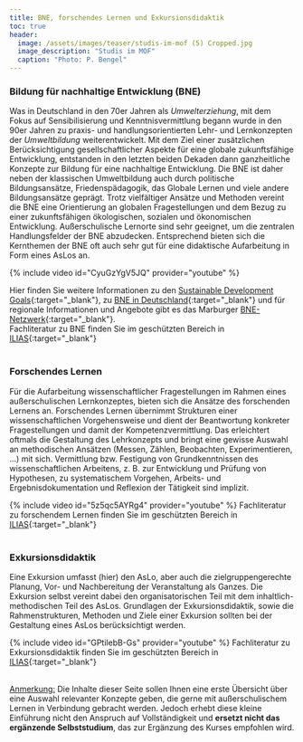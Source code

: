 ```yaml
---
title: BNE, forschendes Lernen und Exkursionsdidaktik
toc: true
header:
  image: /assets/images/teaser/studis-im-mof (5) Cropped.jpg
  image_description: "Studis im MOF"
  caption: "Photo: P. Bengel"
---
```



### Bildung für nachhaltige Entwicklung (BNE) 
Was in Deutschland in den 70er Jahren als *Umwelterziehung*, 
mit dem Fokus auf Sensibilisierung und Kenntnisvermittlung begann wurde in den 90er Jahren zu praxis- und handlungsorientierten 
Lehr- und Lernkonzepten der *Umweltbildung* weiterentwickelt. 
Mit dem Ziel einer zusätzlichen Berücksichtigung gesellschaftlicher Aspekte für eine globale zukunftsfähige Entwicklung, 
entstanden in den letzten beiden Dekaden dann ganzheitliche Konzepte zur Bildung für eine nachhaltige Entwicklung. 
Die BNE ist daher neben der klassischen Umweltbildung auch durch politische Bildungsansätze, Friedenspädagogik, das Globale Lernen und viele andere Bildungsansätze geprägt. 
Trotz vielfältiger Ansätze und Methoden vereint die BNE eine Orientierung an globalen Fragestellungen und dem Bezug zu einer zukunftsfähigen ökologischen, sozialen und ökonomischen Entwicklung.
Außerschulische Lernorte sind sehr geeignet, um die zentralen Handlungsfelder der BNE abzudecken. 
Entsprechend bieten sich die Kernthemen der BNE oft auch sehr gut für eine didaktische Aufarbeitung in Form eines AsLos an.  

{% include video id="CyuGzYgV5JQ" provider="youtube" %}

Hier finden Sie weitere Informationen zu den [Sustainable Development Goals](https://sdgs.un.org/goals){:target="_blank"},
zu [BNE in Deutschland](https://www.bne-portal.de/){:target="_blank"}
und für regionale Informationen und Angebote gibt es das Marburger [BNE-Netzwerk](http://www.kollektiv-von-morgen.de/bne-netzwerk/){:target="_blank"}. <br>
Fachliteratur zu BNE finden Sie im geschützten Bereich in [ILIAS](https://ilias.uni-marburg.de/ilias.php?ref_id=2371835&cmd=view&cmdClass=ilrepositorygui&cmdNode=wq&baseClass=ilrepositorygui){:target="_blank"} <br>
<br>

### Forschendes Lernen 

Für die Aufarbeitung wissenschaftlicher Fragestellungen im Rahmen eines außerschulischen Lernkonzeptes, bieten sich die Ansätze des forschenden Lernens an.
Forschendes Lernen übernimmt Strukturen einer wissenschaftlichen Vorgehensweise und dient der Beantwortung konkreter Fragestellungen und damit der Kompetenzvermittlung. 
Das erleichtert oftmals die Gestaltung des Lehrkonzepts und bringt eine gewisse Auswahl an methodischen Ansätzen (Messen, Zählen, Beobachten, Experimentieren, ...) mit sich. Vermittlung bzw. 
Festigung von Grundkenntnissen des wissenschaftlichen Arbeitens, z. B. zur Entwicklung und Prüfung von Hypothesen, zu systematischem Vorgehen, Arbeits- und Ergebnisdokumentation und Reflexion der Tätigkeit sind implizit. 


{% include video id="5z5qc5AYRg4" provider="youtube" %}
Fachliteratur zu forschendem Lernen finden Sie im geschützten Bereich in [ILIAS](https://ilias.uni-marburg.de/ilias.php?ref_id=2863632&cmd=view&cmdClass=ilrepositorygui&cmdNode=z4&baseClass=ilrepositorygui){:target="_blank"} <br>
<br>

### Exkursionsdidaktik

Eine Exkursion umfasst (hier) den AsLo, aber auch die zielgruppengerechte Planung, Vor- und Nachbereitung der Veranstaltung als Ganzes.
Die Exkursion selbst vereint dabei den organisatorischen Teil mit dem inhaltlich-methodischen Teil des AsLos.
Grundlagen der Exkursionsdidaktik, sowie die Rahmenstrukturen, Methoden und Ziele einer Exkursion sollten bei der Gestaltung eines AsLos berücksichtigt werden.

{% include video id="GPtilebB-Gs" provider="youtube" %}
Fachliteratur zu Exkursionsdidaktik finden Sie im geschützten Bereich in [ILIAS](https://ilias.uni-marburg.de/ilias.php?ref_id=2863632&cmd=view&cmdClass=ilrepositorygui&cmdNode=z4&baseClass=ilrepositorygui){:target="_blank"} <br>
<br>

<u>Anmerkung:</u> Die Inhalte dieser Seite sollen Ihnen eine erste Übersicht über eine Auswahl relevanter Konzepte geben, die gerne mit außerschulischem Lernen in Verbindung gebracht werden. 
Jedoch erhebt diese kleine Einführung nicht den Anspruch auf Vollständigkeit und **ersetzt nicht das ergänzende Selbststudium**, das zur Ergänzung des Kurses empfohlen wird.
